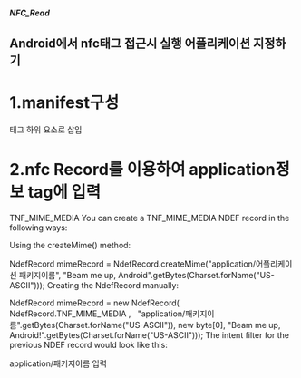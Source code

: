 ##### NFC_Read

## Android에서 nfc태그 접근시 실행 어플리케이션 지정하기

# 1.manifest구성

 <intent-filter>태그 하위 요소로
 <dcatata android:mimeType="appliion/" /> 삽입
 
 
 
# 2.nfc Record를 이용하여 application정보 tag에 입력

TNF_MIME_MEDIA
You can create a TNF_MIME_MEDIA NDEF record in the following ways:

Using the createMime() method:

NdefRecord mimeRecord = NdefRecord.createMime("application/어플리케이션 패키지이름",
    "Beam me up, Android".getBytes(Charset.forName("US-ASCII")));
Creating the NdefRecord manually:

NdefRecord mimeRecord = new NdefRecord(
    NdefRecord.TNF_MIME_MEDIA ,
    "application/패키지이름".getBytes(Charset.forName("US-ASCII")),
    new byte[0], "Beam me up, Android!".getBytes(Charset.forName("US-ASCII")));
The intent filter for the previous NDEF record would look like this:

application/패키지이름 입력






